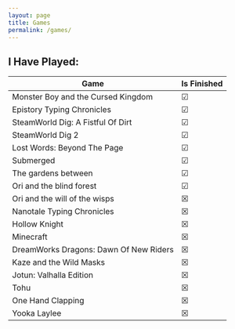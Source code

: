 ```yaml
---
layout: page
title: Games
permalink: /games/
---
```


## I Have Played:

| Game                                   | Is Finished |
| -------------------------------------- | ----------- |
| Monster Boy and the Cursed Kingdom     | &#9745;     |
| Epistory Typing Chronicles             | &#9745;     |
| SteamWorld Dig: A Fistful Of Dirt      | &#9745;     |
| SteamWorld Dig 2                       | &#9745;     |
| Lost Words: Beyond The Page            | &#9745;     |
| Submerged                              | &#9745;     |
| The gardens between                    | &#9745;     |
| Ori and the blind forest               | &#9745;     |
| Ori and the will of the wisps          | &#9746;     |
| Nanotale Typing Chronicles             | &#9746;     |
| Hollow Knight                          | &#9746;     |
| Minecraft                              | &#9746;     |
| DreamWorks Dragons: Dawn Of New Riders | &#9746;     |
| Kaze and the Wild Masks                | &#9746;     |
| Jotun: Valhalla Edition                | &#9746;     |
| Tohu                                   | &#9746;     |
| One Hand Clapping                      | &#9746;     |
| Yooka Laylee                           | &#9746;     |

